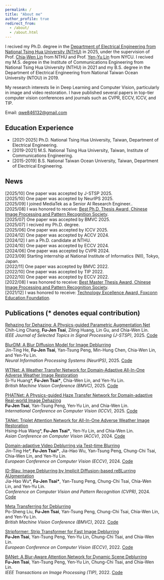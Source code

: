 ```yaml
---
permalink: /
title: "About me"
author_profile: true
redirect_from: 
  - /about/
  - /about.html
---
```

I recived my Ph.D. degree in the [Department of Electrical Engineering from National Tsing Hua University (NTHU)](https://web.ee.nthu.edu.tw/index.php?Lang=en) in 2025, under the supervision of Prof. [Chia-Wen Lin](https://www.ee.nthu.edu.tw/cwlin/) from NTHU and Prof. [Yen-Yu Lin](https://sites.google.com/site/yylinweb/) from NYCU. I recived my M.S. degree in the Institute of Communications Engineering from National Tsing Hua University (NTHU) in 2021 and my B.S. degree in the Department of Electrical Engineering from National Taiwan Ocean University (NTOU) in 2019.

My research interests lie in Deep Learning and Computer Vision, particularly in image and video restoration. I have published several papers in top-tier computer vision conferences and journals such as CVPR, ECCV, ICCV, and TIP.

Email: qwe846132@gmail.com

## Education Experience
* [2021-2025] Ph.D. National Tsing Hua University, Taiwan, Department of Electrical Engineering. 
* [2019-2021] M.S. National Tsing Hua University, Taiwan, Institute of Communications Engineering. 
* [2015-2019] B.S. National Taiwan Ocean University, Taiwan, Department of Electrical Engineering. 

## News
[2025/10] One paper was accepted by J-STSP 2025. <br>
[2025/10] One paper was accepted by NeurIPS 2025. <br>
[2025/09] I joined MediaTek as a Senior AI Research Engineer.. <br>
[2025/08] I was honored to receive: [Best Ph.D. Thesis Award, Chinese Image Processing and Pattern Recognition Society](https://ippr.org.tw/wp-content/uploads/2025/08/%E7%AC%AC18%E5%B1%86%E5%8D%9A%E7%A2%A9%E5%A3%AB%E8%AB%96%E6%96%87%E7%8D%8E%E7%8D%B2%E7%8D%8E%E5%90%8D%E5%96%AE.pdf). <br>
[2025/07] One paper was accepted by BMVC 2025. <br>
[2025/07] I recived my Ph.D. degree. <br>
[2025/06] One paper was accepted by ICCV 2025. <br>
[2024/12] One paper was accepted by ACCV 2024. <br>
[2024/12] I am a Ph.D. candidate at NTHU. <br>
[2024/10] One paper was accepted by ECCV 2024. <br>
[2024/06] One paper was accepted by CVPR 2024. <br>
[2023/09] Starting internship at National Institute of Informatics (NII), Tokyo, Japan.<br>
[2022/11] One paper was accepted by BMVC 2022. <br>
[2022/10] One paper was accepted by TIP 2022. <br>
[2022/10] One paper was accepted by ECCV 2022. <br>
[2022/08] I was honored to receive: [Best Master Thesis Award, Chinese Image Processing and Pattern Recognition Society](https://ippr.org.tw/wp-content/uploads/2022/08/%E7%AC%AC%E5%8D%81%E4%BA%94%E5%B1%86%E5%8D%9A%E7%A2%A9%E5%A3%AB%E8%AB%96%E6%96%87%E7%8D%8E%E7%8D%B2%E7%8D%8E%E5%90%8D%E5%96%AE-1.pdf). <br>
[2021/12] I was honored to receive: [Technology Excellence Award, Foxconn Education Foundation](https://www.foxconnfoundation.org/plan/technology_award). 

## Publications (\* denotes equal contribution)

[Rehazing for Dehazing: A Physics-guided Parametric Augmentation Net](https://ieeexplore.ieee.org/document/11218773)  <br>
Chih-Ling Chang, **Fu-Jen Tsai**, Ziling Huang, Lin Gu, and Chia-Wen Lin. <br>
*IEEE Journal of Selected Topics in Signal Processing (J-STSP)*, 2025.
[Code]()

[BlurDM: A Blur Diffusion Model for Image Deblurring](https://openreview.net/pdf/43334bd1504a0ef217685c7721b0886fe81311d9.pdf)  <br>
Jin-Ting He, **Fu-Jen Tsai**, Yan-Tsung Peng, Min-Hung Chen, Chia-Wen Lin, and Yen-Yu Lin. <br>
*Neural Information Processing Systems (NeurIPS)*, 2025.
[Code]()

[WTNet: A Weather Transfer Network for Domain-Adaptive All-In-One Adverse Weather Image Restoration]()  <br>
Si-Yu Huang\*, **Fu-Jen Tsai\***, Chia-Wen Lin, and Yen-Yu Lin. <br>
*British Machine Vision Conference (BMVC)*, 2025.
[Code]()

[PHATNet: A Physics-guided Haze Transfer Network for Domain-adaptive Real-world Image Dehazing](https://arxiv.org/abs/2507.14826)  <br>
**Fu-Jen Tsai**, Yan-Tsung Peng, Yen-Yu Lin, and Chia-Wen Lin.  <br>
*International Conference on Computer Vision (ICCV)*, 2025.
[Code](https://github.com/pp00704831/PHATNet)

[TANet: Triplet Attention Network for All-In-One Adverse Weather Image Restoration](https://openaccess.thecvf.com/content/ACCV2024/papers/Wang_TANet_Triplet_Attention_Network_for_All-In-One_Adverse_Weather_Image_Restoration_ACCV_2024_paper.pdf)  <br>
Hsing-Hua Wang\*, **Fu-Jen Tsai\***, Yen-Yu Lin, and Chia-Wen Lin.  <br>
*Asian Conference on Computer Vision (ACCV)*, 2024.
[Code](https://github.com/xhuachris/TANet-ACCV-2024)

[Domain-adaptive Video Deblurring via Test-time Blurring](https://www.ecva.net/papers/eccv_2024/papers_ECCV/papers/04329.pdf)  <br>
Jin-Ting He\*, **Fu-Jen Tsai\***, Jia-Hao Wu, Yan-Tsung Peng, Chung-Chi Tsai, Chia-Wen Lin, and Yen-Yu Lin.  <br>
*European Conference on Computer Vision (ECCV)*, 2024.
[Code](https://github.com/Jin-Ting-He/DADeblur)

[ID-Blau: Image Deblurring by Implicit Diffusion-based reBLurring AUgmentation](https://openaccess.thecvf.com/content/CVPR2024/papers/Wu_ID-Blau_Image_Deblurring_by_Implicit_Diffusion-based_reBLurring_AUgmentation_CVPR_2024_paper.pdf)  <br>
Jia-Hao Wu\*, **Fu-Jen Tsai\***, Yan-Tsung Peng, Chung-Chi Tsai, Chia-Wen Lin, and Yen-Yu Lin.  <br>
*Conference on Computer Vision and Pattern Recognition (CVPR)*, 2024.
[Code](https://github.com/plusgood-steven/ID-Blau)

[Meta Transferring for Deblurring](https://bmvc2022.mpi-inf.mpg.de/0181.pdf)  <br>
Po-Sheng Liu, **Fu-Jen Tsai**, Yan-Tsung Peng, Chung-Chi Tsai, Chia-Wen Lin, and Yen-Yu Lin.  <br>
*British Machine Vision Conference (BMVC)*, 2022.
[Code](https://github.com/po-sheng/Meta_Transferring_for_Deblurring)

[Stripformer: Strip Transformer for Fast Image Deblurring](https://www.ecva.net/papers/eccv_2022/papers_ECCV/papers/136790142.pdf)  <br>
**Fu-Jen Tsai**, Yan-Tsung Peng, Yen-Yu Lin, Chung-Chi Tsai, and Chia-Wen Lin.  <br>
*European Conference on Computer Vision (ECCV)*, 2022.
[Code](https://github.com/pp00704831/Stripformer-ECCV-2022-)

[BANet: A Blur-Aware Attention Network for Dynamic Scene Deblurring](https://ieeexplore.ieee.org/document/9930938/)  <br>
**Fu-Jen Tsai**, Yan-Tsung Peng, Yen-Yu Lin, Chung-Chi Tsai, and Chia-Wen Lin.  <br>
*IEEE Transactions on Image Processing (TIP)*, 2022.
[Code](https://github.com/pp00704831/BANet-TIP-2022)





